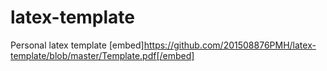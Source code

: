# latex-template
Personal latex template
[embed]https://github.com/201508876PMH/latex-template/blob/master/Template.pdf[/embed]
